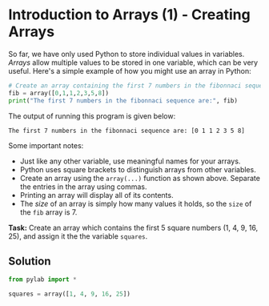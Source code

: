# Introduction to Arrays (1) - Creating Arrays

So far, we have only used Python to store individual values in variables. *Arrays* allow multiple values to be stored in one variable, which can be very useful.  Here's a simple example of how you might use an array in Python:

```python
# Create an array containing the first 7 numbers in the fibonnaci sequence
fib = array([0,1,1,2,3,5,8])
print("The first 7 numbers in the fibonnaci sequence are:", fib)
```

The output of running this program is given below:
```
The first 7 numbers in the fibonnaci sequence are: [0 1 1 2 3 5 8]
```

Some important notes:
* Just like any other variable, use meaningful names for your arrays.
* Python uses square brackets to distinguish arrays from other variables.
* Create an array using the `array(...)` function as shown above. Separate the entries in the array using commas.
* Printing an array will display all of its contents.
* The *size* of an array is simply how many values it holds, so the `size` of the `fib` array is 7.

**Task:** Create an array which contains the first 5 square numbers (1, 4, 9, 16, 25), and assign it the the variable `squares`.

## Solution
```python
from pylab import *

squares = array([1, 4, 9, 16, 25])
```
